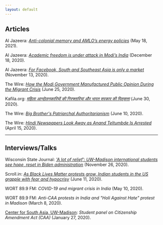 ```yaml
---
layout: default
---
```


## Articles

Al Jazeera: [_Anti-colonial memory and AMLO’s energy policies_](https://www.aljazeera.com/opinions/2021/5/18/anti-colonial-memory-and-amlos-energy-policies) (May 18, 2021).

Al Jazeera: [_Academic freedom is under attack in Modi’s India_](https://www.aljazeera.com/opinions/2020/12/18/academic-freedom-is-under-attack-in-modis-india) (December 18, 2020).

Al Jazeera: [_For Facebook, South and Southeast Asia is only a market_](https://www.aljazeera.com/opinions/2020/11/13/for-facebook-south-and-southeast-asia-is-only-a-market/) (November 13, 2020).

The Wire: [_How the Modi Government Manufactured Public Opinion During the Migrant Crisis_](https://thewire.in/media/covid-19-migrant-crisis-public-opinion-modi) (June 25, 2020).

Kafila.org: [_महिला आन्दोलनकारियों की गिरफ्तारियां और भारत सरकार की पितृसत्ता_](https://kafila.online/2020/06/30/%E0%A4%AE%E0%A4%B9%E0%A4%BF%E0%A4%B2%E0%A4%BE-%E0%A4%86%E0%A4%A8%E0%A5%8D%E0%A4%A6%E0%A5%8B%E0%A4%B2%E0%A4%A8%E0%A4%95%E0%A4%BE%E0%A4%B0%E0%A4%BF%E0%A4%AF%E0%A5%8B%E0%A4%82-%E0%A4%95%E0%A5%80/) (June 30, 2020).

The Wire: [_Big Brother's Patriarchal Authoritarianism_](https://thewire.in/women/india-patriarchal-authoritarianism-women-arrests) (June 10, 2020).

The Wire: [_Hindi Newspapers Look Away as Anand Teltumbde Is Arrested_](https://thewire.in/media/anand-teltumbde-arrest-hindi-newspapers) (April 15, 2020).

----------------------------------------------------------------------------------------

## Interviews/Talks

Wisconsin State Journal: [_'A lot of relief': UW-Madison international students see hope, reset in Biden administration_](https://madison.com/wsj/news/local/education/university/a-lot-of-relief-uw-madison-international-students-see-hope-reset-in-biden-administration/article_c284f9d3-e16c-5393-9187-2a41e37b37eb.html) (November 26, 2020).

Scroll.in: [_As Black Lives Matter protests grow, Indian students in the US grapple with fear and hypocrisy_](https://scroll.in/article/964202/as-black-lives-matter-protests-grow-indian-students-in-the-us-grapple-with-fear-and-hypocrisy) (June 11, 2020).

WORT 89.9 FM: _COVID-19 and migrant crisis in India_ (May 10, 2020).

WORT 89.9 FM: _Anti-CAA protests in India and "Holi Against Hate" protest in Madison_ (March 8, 2020).

[Center for South Asia, UW-Madison](https://southasia.wisc.edu/): _Student panel on Citizenship Amendment Act (CAA)_ (January 27, 2020).